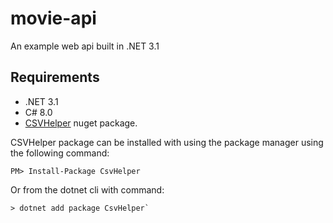 # movie-api

An example web api built in .NET 3.1



## Requirements
- .NET 3.1
- C# 8.0
- [CSVHelper](https://joshclose.github.io/CsvHelper/) nuget package.

CSVHelper package can be installed with using the package manager using the following command:
```
PM> Install-Package CsvHelper
```

Or from the dotnet cli with command:
```
> dotnet add package CsvHelper`
```
